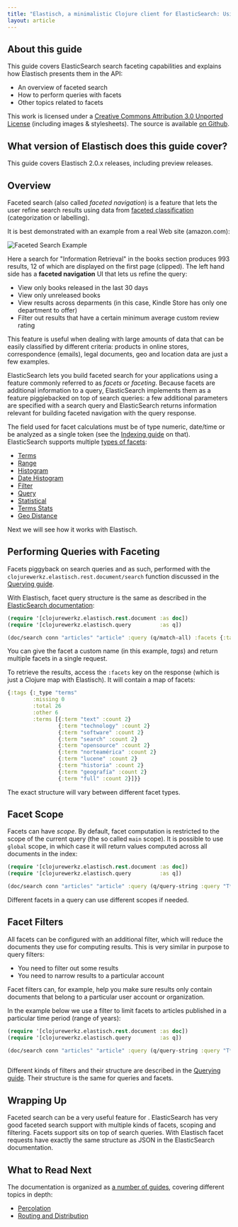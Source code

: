 ```yaml
---
title: "Elastisch, a minimalistic Clojure client for ElasticSearch: Using ElasticSearch Facets with Elastisch and Clojure"
layout: article
---
```


## About this guide

This guide covers ElasticSearch search faceting capabilities and
explains how Elastisch presents them in the API:

 * An overview of faceted search
 * How to perform queries with facets
 * Other topics related to facets

This work is licensed under a <a rel="license"
href="http://creativecommons.org/licenses/by/3.0/">Creative Commons
Attribution 3.0 Unported License</a> (including images &
stylesheets). The source is available [on
Github](https://github.com/clojurewerkz/elastisch.docs).


## What version of Elastisch does this guide cover?

This guide covers Elastisch 2.0.x releases, including preview releases.



## Overview

Faceted search (also called *faceted navigation*) is a feature that
lets the user refine search results using data from [faceted
classification](http://en.wikipedia.org/wiki/Faceted_classification)
(categorization or labelling).

It is best demonstrated with an example from a real Web site (amazon.com):

![Faceted Search Example](https://img.skitch.com/20120831-crq5j2ea2yyawbgmgrx7bcjkyx.jpg)

Here a search for "Information Retrieval" in the books section
produces 993 results, 12 of which are displayed on the first page
(clipped). The left hand side has a **faceted navigation** UI that
lets us refine the query:

 * View only books released in the last 30 days
 * View only unreleased books
 * View results across deparments (in this case, Kindle Store has only one department to offer)
 * Filter out results that have a certain minimum average custom review rating

This feature is useful when dealing with large amounts of data that
can be easily classified by different criteria: products in online
stores, correspondence (emails), legal documents, geo and location
data are just a few examples.

ElasticSearch lets you build faceted search for your applications
using a feature commonly referred to as *facets* or
*faceting*. Because facets are additional information to a query,
ElasticSearch implements them as a feature piggiebacked on top of
search queries: a few additional parameters are specified with a
search query and ElasticSearch returns information relevant for
building faceted navigation with the query response.

The field used for facet calculations must be of type numeric,
date/time or be analyzed as a single token (see the [Indexing
guide](/articles/indexing.html) on that).  ElasticSearch supports
multiple [types of
facets](http://www.elasticsearch.org/guide/reference/api/search/facets/):

 * [Terms](http://www.elasticsearch.org/guide/en/elasticsearch/reference/current/search-facets-terms-facet.html)
 * [Range](http://www.elasticsearch.org/guide/en/elasticsearch/reference/current/search-facets-range-facet.html)
 * [Histogram](http://www.elasticsearch.org/guide/en/elasticsearch/reference/current/search-facets-histogram-facet.html)
 * [Date Histogram](http://www.elasticsearch.org/guide/en/elasticsearch/reference/current/search-facets-date-histogram-facet.html)
 * [Filter](http://www.elasticsearch.org/guide/en/elasticsearch/reference/current/search-facets-filter-facet.html)
 * [Query](http://www.elasticsearch.org/guide/en/elasticsearch/reference/current/search-facets-query-facet.html)
 * [Statistical](http://www.elasticsearch.org/guide/en/elasticsearch/reference/current/search-facets-statistical-facet.html)
 * [Terms Stats](http://www.elasticsearch.org/guide/en/elasticsearch/reference/current/search-facets-terms-stats-facet.html)
 * [Geo Distance](http://www.elasticsearch.org/guide/en/elasticsearch/reference/current/search-facets-geo-distance-facet.html)

Next we will see how it works with Elastisch.


## Performing Queries with Faceting

Facets piggyback on search queries and as such, performed with the
`clojurewerkz.elastisch.rest.document/search` function discussed in
the [Querying guide](/articles/querying.html).

With Elastisch, facet query structure is the same as described in the
[ElasticSearch
documentation](http://www.elasticsearch.org/guide/reference/api/search/facets/):

``` clojure
(require '[clojurewerkz.elastisch.rest.document :as doc])
(require '[clojurewerkz.elastisch.query         :as q])

(doc/search conn "articles" "article" :query (q/match-all) :facets {:tags {:terms {:field :tags}}})
```

You can give the facet a custom name (in this example, *tags*) and
return multiple facets in a single request.

To retrieve the results, access the `:facets` key on the response
(which is just a Clojure map with Elastisch). It will contain a map of
facets:

``` clojure
{:tags {:_type "terms"
        :missing 0
        :total 26
        :other 6
        :terms [{:term "text" :count 2}
                {:term "technology" :count 2}
                {:term "software" :count 2}
                {:term "search" :count 2}
                {:term "opensource" :count 2}
                {:term "norteamérica" :count 2}
                {:term "lucene" :count 2}
                {:term "historia" :count 2}
                {:term "geografía" :count 2}
                {:term "full" :count 2}]}}
```

The exact structure will vary between different facet types.


## Facet Scope

Facets can have *scope*. By default, facet computation is restricted
to the scope of the current query (the so called `main` scope). It is
possible to use `global` scope, in which case it will return values
computed across all documents in the index:

``` clojure
(require '[clojurewerkz.elastisch.rest.document :as doc])
(require '[clojurewerkz.elastisch.query         :as q])

(doc/search conn "articles" "article" :query (q/query-string :query "T*") :facets {:tags {:terms {:field :tags} :global true}})
```

Different facets in a query can use different scopes if needed.


## Facet Filters

All facets can be configured with an additional filter, which will
reduce the documents they use for computing results. This is very
similar in purpose to query filters:

 * You need to filter out some results
 * You need to narrow results to a particular account

Facet filters can, for example, help you make sure results only
contain documents that belong to a particular user account or
organization.

In the example below we use a filter to limit facets to articles
published in a particular time period (range of years):

``` clojure
(require '[clojurewerkz.elastisch.rest.document :as doc])
(require '[clojurewerkz.elastisch.query         :as q])

(doc/search conn "articles" "article" :query (q/query-string :query "T*") :facets {:tags {:terms {:field :tags}
                                                                                   :facet_filter {:range {:year {:from 1990 :to 2012}}}}})
```

Different kinds of filters and their structure are described in the
[Querying guide](/articles/querying.html). Their structure is the same
for queries and facets.


## Wrapping Up

Faceted search can be a very useful feature for . ElasticSearch has
very good faceted search support with multiple kinds of facets,
scoping and filtering.  Facets support sits on top of search
queries. With Elastisch facet requests have exactly the same structure
as JSON in the ElasticSearch documentation.


## What to Read Next

The documentation is organized as [a number of guides](/articles/guides.html), covering different topics in depth:

 * [Percolation](/articles/percolation.html)
 * [Routing and Distribution](/articles/distribution.html)
